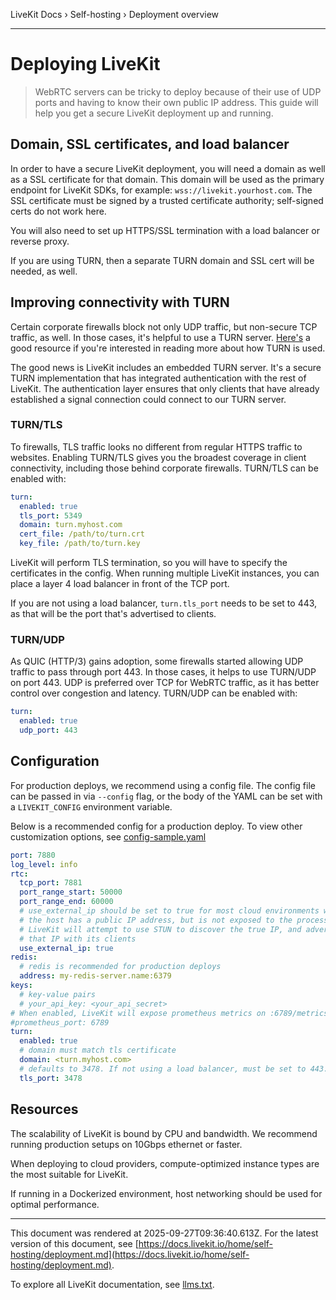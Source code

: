 LiveKit Docs › Self-hosting › Deployment overview

---

# Deploying LiveKit

> WebRTC servers can be tricky to deploy because of their use of UDP ports and having to know their own public IP address. This guide will help you get a secure LiveKit deployment up and running.

## Domain, SSL certificates, and load balancer

In order to have a secure LiveKit deployment, you will need a domain as well as a SSL certificate for that domain. This domain will be used as the primary endpoint for LiveKit SDKs, for example: `wss://livekit.yourhost.com`. The SSL certificate must be signed by a trusted certificate authority; self-signed certs do not work here.

You will also need to set up HTTPS/SSL termination with a load balancer or reverse proxy.

If you are using TURN, then a separate TURN domain and SSL cert will be needed, as well.

## Improving connectivity with TURN

Certain corporate firewalls block not only UDP traffic, but non-secure TCP traffic, as well. In those cases, it's helpful to use a TURN server. [Here's](https://bloggeek.me/webrtc-turn/) a good resource if you're interested in reading more about how TURN is used.

The good news is LiveKit includes an embedded TURN server. It's a secure TURN implementation that has integrated authentication with the rest of LiveKit. The authentication layer ensures that only clients that have already established a signal connection could connect to our TURN server.

### TURN/TLS

To firewalls, TLS traffic looks no different from regular HTTPS traffic to websites. Enabling TURN/TLS gives you the broadest coverage in client connectivity, including those behind corporate firewalls. TURN/TLS can be enabled with:

```yaml
turn:
  enabled: true
  tls_port: 5349
  domain: turn.myhost.com
  cert_file: /path/to/turn.crt
  key_file: /path/to/turn.key

```

LiveKit will perform TLS termination, so you will have to specify the certificates in the config. When running multiple LiveKit instances, you can place a layer 4 load balancer in front of the TCP port.

If you are not using a load balancer, `turn.tls_port` needs to be set to 443, as that will be the port that's advertised to clients.

### TURN/UDP

As QUIC (HTTP/3) gains adoption, some firewalls started allowing UDP traffic to pass through port 443. In those cases, it helps to use TURN/UDP on port 443. UDP is preferred over TCP for WebRTC traffic, as it has better control over congestion and latency. TURN/UDP can be enabled with:

```yaml
turn:
  enabled: true
  udp_port: 443

```

## Configuration

For production deploys, we recommend using a config file. The config file can be passed in via `--config` flag, or the body of the YAML can be set with a `LIVEKIT_CONFIG` environment variable.

Below is a recommended config for a production deploy. To view other customization options, see [config-sample.yaml](https://github.com/livekit/livekit/blob/master/config-sample.yaml)

```yaml
port: 7880
log_level: info
rtc:
  tcp_port: 7881
  port_range_start: 50000
  port_range_end: 60000
  # use_external_ip should be set to true for most cloud environments where
  # the host has a public IP address, but is not exposed to the process.
  # LiveKit will attempt to use STUN to discover the true IP, and advertise
  # that IP with its clients
  use_external_ip: true
redis:
  # redis is recommended for production deploys
  address: my-redis-server.name:6379
keys:
  # key-value pairs
  # your_api_key: <your_api_secret>
# When enabled, LiveKit will expose prometheus metrics on :6789/metrics
#prometheus_port: 6789
turn:
  enabled: true
  # domain must match tls certificate
  domain: <turn.myhost.com>
  # defaults to 3478. If not using a load balancer, must be set to 443.
  tls_port: 3478

```

## Resources

The scalability of LiveKit is bound by CPU and bandwidth. We recommend running production setups on 10Gbps ethernet or faster.

When deploying to cloud providers, compute-optimized instance types are the most suitable for LiveKit.

If running in a Dockerized environment, host networking should be used for optimal performance.

---

This document was rendered at 2025-09-27T09:36:40.613Z.
For the latest version of this document, see [https://docs.livekit.io/home/self-hosting/deployment.md](https://docs.livekit.io/home/self-hosting/deployment.md).

To explore all LiveKit documentation, see [llms.txt](https://docs.livekit.io/llms.txt).